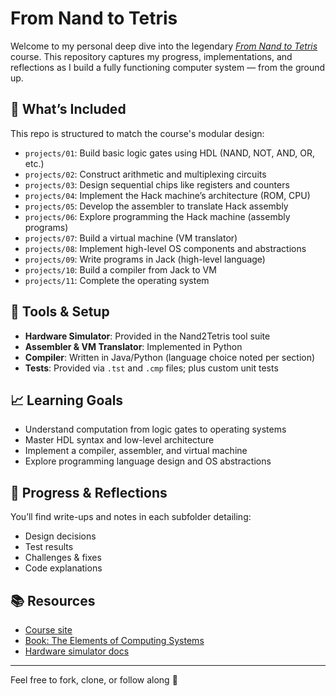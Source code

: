 # From Nand to Tetris

Welcome to my personal deep dive into the legendary [_From Nand to Tetris_](https://www.nand2tetris.org/) course. This repository captures my progress, implementations, and reflections as I build a fully functioning computer system — from the ground up.

## 🧩 What’s Included

This repo is structured to match the course's modular design:

- `projects/01`: Build basic logic gates using HDL (NAND, NOT, AND, OR, etc.)
- `projects/02`: Construct arithmetic and multiplexing circuits
- `projects/03`: Design sequential chips like registers and counters
- `projects/04`: Implement the Hack machine’s architecture (ROM, CPU)
- `projects/05`: Develop the assembler to translate Hack assembly
- `projects/06`: Explore programming the Hack machine (assembly programs)
- `projects/07`: Build a virtual machine (VM translator)
- `projects/08`: Implement high-level OS components and abstractions
- `projects/09`: Write programs in Jack (high-level language)
- `projects/10`: Build a compiler from Jack to VM
- `projects/11`: Complete the operating system

## 🧪 Tools & Setup

- **Hardware Simulator**: Provided in the Nand2Tetris tool suite
- **Assembler & VM Translator**: Implemented in Python
- **Compiler**: Written in Java/Python (language choice noted per section)
- **Tests**: Provided via `.tst` and `.cmp` files; plus custom unit tests

## 📈 Learning Goals

- Understand computation from logic gates to operating systems
- Master HDL syntax and low-level architecture
- Implement a compiler, assembler, and virtual machine
- Explore programming language design and OS abstractions

## 🎯 Progress & Reflections

You’ll find write-ups and notes in each subfolder detailing:
- Design decisions
- Test results
- Challenges & fixes
- Code explanations

## 📚 Resources

- [Course site](https://www.nand2tetris.org/)
- [Book: The Elements of Computing Systems](https://www.nand2tetris.org/book)
- [Hardware simulator docs](https://www.nand2tetris.org/software)

---

Feel free to fork, clone, or follow along 🚀

